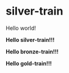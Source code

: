 # silver-train
Hello world! 

**Hello silver-train!!!**

**Hello bronze-train!!!**

**Hello gold-train!!!**
